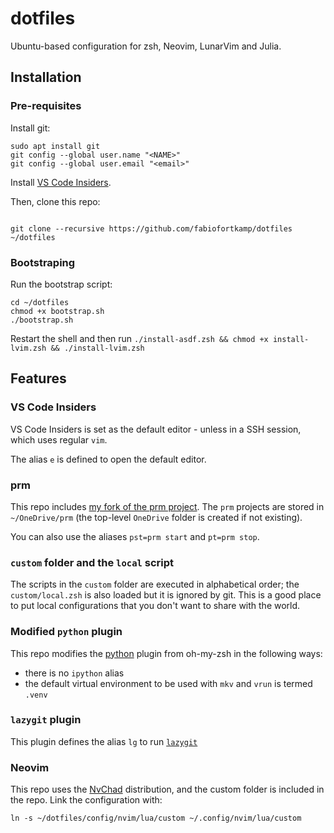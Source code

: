 # dotfiles

Ubuntu-based configuration for zsh, Neovim, LunarVim and Julia.

## Installation

### Pre-requisites

Install git:

```shell
sudo apt install git
git config --global user.name "<NAME>"
git config --global user.email "<email>"
```

Install [VS Code Insiders](https://code.visualstudio.com/insiders/).

Then, clone this repo:

```shell

git clone --recursive https://github.com/fabiofortkamp/dotfiles ~/dotfiles 
```

### Bootstraping

Run the bootstrap script:

```shell
cd ~/dotfiles
chmod +x bootstrap.sh
./bootstrap.sh
```

Restart the shell and then run `./install-asdf.zsh && chmod +x install-lvim.zsh && ./install-lvim.zsh`

## Features

### VS Code Insiders

VS Code Insiders is set as the default editor - unless in a SSH session, which uses regular `vim`.

The alias `e` is defined to open the default editor.

### prm

This repo includes 
[my fork of the prm project](https://github.com/fabiofortkamp/prm). The `prm` projects
are stored in `~/OneDrive/prm` (the top-level `OneDrive` folder is created if not 
existing).

You can also use the aliases `pst=prm start` and `pt=prm stop`.

### `custom` folder and the `local` script

The scripts in the `custom` folder are executed in alphabetical order; 
the `custom/local.zsh` is also loaded but it is ignored by git. This is a good
place to put local configurations that you don't want to share with the
world.

### Modified `python` plugin

This repo modifies the [python](https://github.com/ohmyzsh/ohmyzsh/tree/master/plugins/python)
plugin from oh-my-zsh in the following ways:

- there is no `ipython` alias
- the default virtual environment to be used with `mkv` and `vrun` is termed `.venv`

### `lazygit` plugin

This plugin defines the alias `lg` to run [`lazygit`](https://github.com/jesseduffield/lazygit)

### Neovim

This repo uses the [NvChad](https://nvchad.com/) distribution, and the custom folder
is included in the repo. Link the configuration with:

```shell
ln -s ~/dotfiles/config/nvim/lua/custom ~/.config/nvim/lua/custom
```

